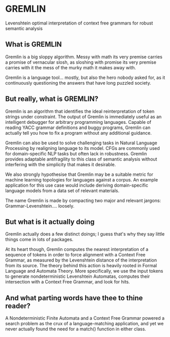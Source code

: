 
# GREMLIN

Levenshtein optimal interpretation of context free grammars for robust semantic analysis

## What is GREMLIN

Gremlin is a big sloppy algorithm. Messy with math its very premise carries a promise of vernacular slosh, as sloshing with promise its very premise carries with it the mess of the murky math it makes away with.

Gremlin is a language tool... mostly, but also the hero nobody asked for, as it continuously questioning the answers that have long puzzled society.

## But really, what is GREMLIN?

Gremlin is an algorithm that identifies the ideal reinterpretation of token strings under constraint. The output of Gremlin is immediately useful as an intelligent debugger for arbitrary programming languages. Capable of reading YACC grammar definitions and buggy programs, Gremlin can actually tell you how to fix a program without any additional guidance. 

Gremlin can also be used to solve challenging tasks in Natural Language Processing by realigning language to its model. CFGs are commonly used for domain-specific NLP tasks but often lack in robustness. Gremlin provides adaptable antifragility to this class of semantic analysis without interfering with the simplicity that makes it desirable.

We also strongly hypothesise that Gremlin may be a suitable metric for machine learning topologies for languages against a corpus. An example application for this use case would include deriving domain-specific language models from a data set of relevant materials.

The name Gremlin is made by compacting two major and relevant jargons: Grammar-Levenshtein.... loosely.

## But what is it actually doing

Gremlin actually does a few distinct doings; I guess that's why they say little things come in lots of packages.

At its heart though, Gremlin computes the nearest interpretation of a sequence of tokens in order to force alignment with a Context Free Grammar, as measured by the Levenshtein distance of the interpretation from its source. The theory behind this action is heavily rooted in Formal Language and Automata Theory. More specifically, we use the input tokens to generate nondeterministic Levenshtein Automatas, computes their intersection with a Context Free Grammar, and look for hits.

## And what parting words have thee to thine reader?

A Nondeterministic Finite Automata and a Context Free Grammar powered a search problem as the crux of a language-matching application, and yet we never actually found the need for a match() function in either class. 

